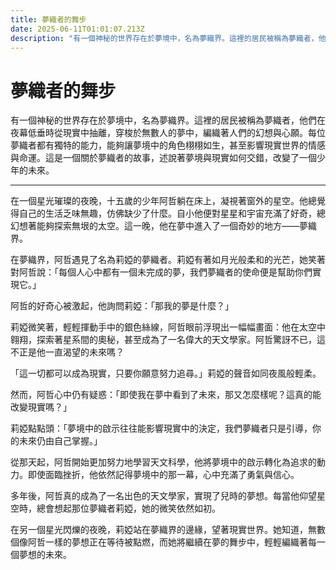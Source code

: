 ```yaml
---
title: 夢織者的舞步
date: 2025-06-11T01:01:07.213Z
description: "有一個神秘的世界存在於夢境中，名為夢織界。這裡的居民被稱為夢織者，他們在夜幕低垂時從現實中抽離，穿梭於無數人的夢中，編織著人們的幻想與心願。每位夢織者都有獨特的能力，能夠讓夢境中的角色栩栩如生，甚至影響現實世界的情感與命運。這是一個關於夢織者的故事，述說著夢境與現實如何交錯，改變了一個少年的未來。"
---
```


# 夢織者的舞步

有一個神秘的世界存在於夢境中，名為夢織界。這裡的居民被稱為夢織者，他們在夜幕低垂時從現實中抽離，穿梭於無數人的夢中，編織著人們的幻想與心願。每位夢織者都有獨特的能力，能夠讓夢境中的角色栩栩如生，甚至影響現實世界的情感與命運。這是一個關於夢織者的故事，述說著夢境與現實如何交錯，改變了一個少年的未來。

---

在一個星光璀璨的夜晚，十五歲的少年阿哲躺在床上，凝視著窗外的星空。他總覺得自己的生活乏味無趣，仿佛缺少了什麼。自小他便對星星和宇宙充滿了好奇，總幻想著能夠探索無垠的太空。這一晚，他在夢中進入了一個奇妙的地方——夢織界。

在夢織界，阿哲遇見了名為莉婭的夢織者。莉婭有著如月光般柔和的光芒，她笑著對阿哲說：「每個人心中都有一個未完成的夢，我們夢織者的使命便是幫助你們實現它。」

阿哲的好奇心被激起，他詢問莉婭：「那我的夢是什麼？」

莉婭微笑著，輕輕揮動手中的銀色絲線，阿哲眼前浮現出一幅幅畫面：他在太空中翱翔，探索著星系間的奧秘，甚至成為了一名偉大的天文學家。阿哲驚訝不已，這不正是他一直渴望的未來嗎？

「這一切都可以成為現實，只要你願意努力追尋。」莉婭的聲音如同夜風般輕柔。

然而，阿哲心中仍有疑惑：「即使我在夢中看到了未來，那又怎麼樣呢？這真的能改變現實嗎？」

莉婭點點頭：「夢境中的啟示往往能影響現實中的決定，我們夢織者只是引導，你的未來仍由自己掌握。」

從那天起，阿哲開始更加努力地學習天文科學，他將夢境中的啟示轉化為追求的動力。即使面臨挫折，他依然記得夢境中的那一幕，心中充滿了勇氣與信心。

多年後，阿哲真的成為了一名出色的天文學家，實現了兒時的夢想。每當他仰望星空時，總會想起那位夢織者莉婭，她的微笑依然如初。

在另一個星光閃爍的夜晚，莉婭站在夢織界的邊緣，望著現實世界。她知道，無數個像阿哲一樣的夢想正在等待被點燃，而她將繼續在夢的舞步中，輕輕編織著每一個夢想的未來。